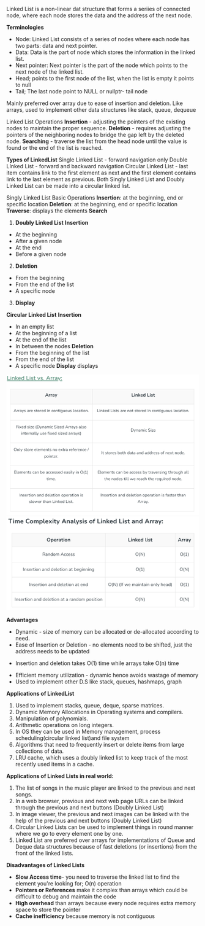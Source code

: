 Linked List is a non-linear dat structure that forms a seriies of connected node, where each node stores the data and the address of the next node.

**Terminologies**
* Node: Linked List consists of a series of nodes where each node has two parts: data and next pointer.
* Data: Data is the part of node which stores the information in the linked list.
* Next pointer: Next pointer is the part of the node which points to the next node of the linked list.
* Head; points to the first node of the list, when the list is empty it points to null
* Tail; The last node point to NULL or nullptr- tail node

Mainly preferred over array due to ease of insertion and deletion.
Like arrays, used to implement other data structures like stack, queue, dequeue

Linked List Operations
**Insertion** - adjusting the pointers of the existing nodes to maintain the proper sequence.
**Deletion** - requires adjusting the pointers of the neighboring nodes to bridge the gap left by the deleted node.
**Searching** - traverse the list from the head node until the value is found or the end of the list is reached.

**Types of LinkedList**
Single Linked List - forward navigation only
Double LInked List - forward and backward navigation
Circular Linked List - last item contains link to the first element as next and the first element contains link to the last element as previous.
Both Singly Linked List and Doubly Linked List can be made into a circular linked list.

Singly Linked List
Basic Operations
**Insertion**: at the beginning, end or specific location
**Deletion**: at the beginning, end or specific location
**Traverse**: displays the elements
**Search**

1. **Doubly Linked List**
**Insertion**
* At the beginning
* After a given node
* At the end
* Before a given node
2. **Deletion**
* From the beginning
* From the end of the list
* A specific node
3. **Display**

**Circular Linked List**
**Insertion**
* In an empty list
* At the beginning of a list
* At the end of the list
* In between the nodes
**Deletion**
* From the beginning of the list
* From the end of the list
* A specific node
**Display** displays

![img.png](img.png)
![img_1.png](img_1.png)

**Advantages**
* Dynamic - size of memory can be allocated or de-allocated according to need.
* Ease of Insertion or Deletion - no elements need to be shifted, just the address needs to be updated
- Insertion and deletion takes O(1) time while arrays take O(n) time
* Efficient memory utilization - dynamic hence avoids wastage of memory
* Used to implement other D.S like stack, queues, hashmaps, graph

**Applications of LinkedList**
1. Used to implement stacks, queue, deque, sparse matrices.
2. Dynamic Memory Allocations in Operating systems and compilers.
3. Manipulation of polynomials.
4. Arithmetic operations on long integers.
5. In OS they can be used in Memory management, process scheduling(circular linked list)and file system
6. Algorithms that need to frequently insert or delete items from large collections of data.
7. LRU cache, which uses a doubly linked list to keep track of the most recently used items in a cache.

**Applications of Linked Lists in real world:**
1. The list of songs in the music player are linked to the previous and next songs.
2. In a web browser, previous and next web page URLs can be linked through the previous and next buttons (Doubly Linked List)
3. In image viewer, the previous and next images can be linked with the help of the previous and next buttons (Doubly Linked List)
4. Circular Linked Lists can be used to implement things in round manner where we go to every element one by one.
5. Linked List are preferred over arrays for implementations of Queue and Deque data structures because of fast deletions (or insertions) from the front of the linked lists.

**Disadvantages of Linked Lists**
* **Slow Access time**- you need to traverse the linked list to find the element you're looking for; O(n) operation
* **Pointers or References** make it complex than arrays which could be difficult to debug and maintain the code
* **High overhead** than arrays because every node requires extra memory space to store the pointer
* **Cache inefficiency** because memory is not contiguous

